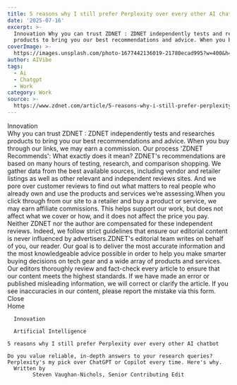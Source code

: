 ```yaml
---
title: 5 reasons why I still prefer Perplexity over every other AI chatbot
date: '2025-07-16'
excerpt: >-
  Innovation Why you can trust ZDNET : ZDNET independently tests and researches
  products to bring you our best recommendations and advice. When you buy...
coverImage: >-
  https://images.unsplash.com/photo-1677442136019-21780ecad995?w=400&h=200&fit=crop&auto=format
author: AIVibe
tags:
  - Ai
  - Chatgpt
  - Work
category: Work
source: >-
  https://www.zdnet.com/article/5-reasons-why-i-still-prefer-perplexity-over-every-other-ai-chatbot/
---
```

Innovation     
    Why you can trust ZDNET
  : ZDNET independently tests and researches products to bring you our best recommendations and advice. When you buy through our links, we may earn a commission. Our process    'ZDNET Recommends': What exactly does it mean? ZDNET's recommendations are based on many hours of testing, research, and comparison shopping. We gather data from the best available sources, including vendor and retailer listings as well as other relevant and independent reviews sites. And we pore over customer reviews to find out what matters to real people who already own and use the products and services we’re assessing.When you click through from our site to a retailer and buy a product or service, we may earn affiliate commissions. This helps support our work, but does not affect what we cover or how, and it does not affect the price you pay. Neither ZDNET nor the author are compensated for these independent reviews.  Indeed, we follow strict guidelines that ensure our editorial content is never influenced by advertisers.ZDNET's editorial team writes on behalf of you, our reader. Our goal is to deliver the most accurate information and the most knowledgeable advice possible in order to help you make smarter buying decisions on tech gear and a wide array of products and services. Our editors  thoroughly review and fact-check every article to ensure that our content meets the highest standards. If we have made an error or published misleading information, we will correct or clarify the article. If you see inaccuracies in our content, please report the mistake via this form. Close   
      Home
    
      Innovation
    
      Artificial Intelligence
       
    5 reasons why I still prefer Perplexity over every other AI chatbot
     
    Do you value reliable, in-depth answers to your research queries? Perplexity's my pick over ChatGPT or Copilot every time. Here's why.
      Written by 
            Steven Vaughan-Nichols, Senior Contributing Edit
